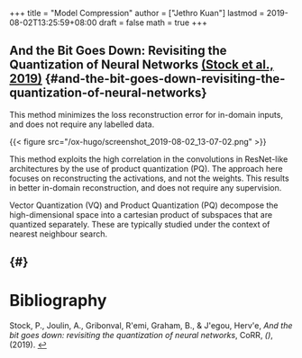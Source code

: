 +++
title = "Model Compression"
author = ["Jethro Kuan"]
lastmod = 2019-08-02T13:25:59+08:00
draft = false
math = true
+++

## And the Bit Goes Down: Revisiting the Quantization of Neural Networks <a id="56497b51cc79dfdb43c364d93a9978c3" href="#stock19_and_bit_goes_down" title="Stock, Joulin, Gribonval, R\'emi, Graham, J\'egou \&amp; Herv\'e, And the Bit Goes Down: Revisiting the Quantization  of Neural Networks, {CoRR}, v(), (2019).">(Stock et al., 2019)</a> {#and-the-bit-goes-down-revisiting-the-quantization-of-neural-networks}

This method minimizes the loss reconstruction error for in-domain
inputs, and does not require any labelled data.

{{< figure src="/ox-hugo/screenshot_2019-08-02_13-07-02.png" >}}

This method exploits the high correlation in the convolutions in
ResNet-like architectures by the use of product quantization (PQ). The
approach here focuses on reconstructing the activations, and not the
weights. This results in better in-domain reconstruction, and does not
require any supervision.

Vector Quantization (VQ) and Product Quantization (PQ) decompose the
high-dimensional space into a cartesian product of subspaces that are
quantized separately. These are typically studied under the context of
nearest neighbour search.


##  {#}

# Bibliography
<a id="stock19_and_bit_goes_down"></a>Stock, P., Joulin, A., Gribonval, R\'emi, Graham, B., & J\'egou, Herv\'e, *And the bit goes down: revisiting the quantization of neural networks*, CoRR, *()*,  (2019).  [↩](#56497b51cc79dfdb43c364d93a9978c3)
